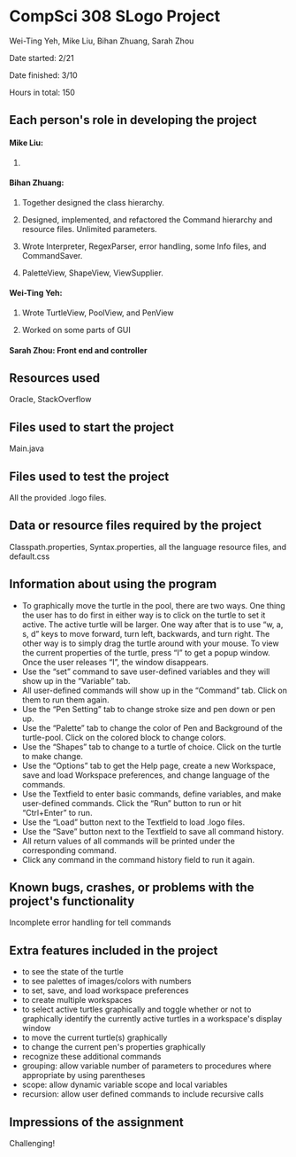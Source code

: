 # CompSci 308 SLogo Project 
Wei-Ting Yeh, Mike Liu, Bihan Zhuang, Sarah Zhou

Date started: 2/21

Date finished: 3/10

Hours in total: 150

## Each person's role in developing the project

#### Mike Liu: 
1) 

#### Bihan Zhuang: 
1) Together designed the class hierarchy.

2) Designed, implemented, and refactored the Command hierarchy and resource files. Unlimited parameters.

3) Wrote Interpreter, RegexParser, error handling, some Info files, and CommandSaver.

4) PaletteView, ShapeView, ViewSupplier.

#### Wei-Ting Yeh:
1) Wrote TurtleView, PoolView, and PenView

2) Worked on some parts of GUI

#### Sarah Zhou: Front end and controller

## Resources used
Oracle, StackOverflow

## Files used to start the project
Main.java

## Files used to test the project
All the provided .logo files.

## Data or resource files required by the project
Classpath.properties, Syntax.properties, all the language resource files, and default.css	

## Information about using the program
* To graphically move the turtle in the pool, there are two ways. One thing the user has to do first in either way is to click on the turtle to set it active. The active turtle will be larger. One way after that is to use “w, a, s, d” keys to move forward, turn left, backwards, and turn right. The other way is to simply drag the turtle around with your mouse. To view the current properties of the turtle, press “I” to get a popup window. Once the user releases “I”, the window disappears.
* Use the “set” command to save user-defined variables and they will show up in the “Variable” tab.
* All user-defined commands will show up in the “Command” tab. Click on them to run them again.
* Use the “Pen Setting” tab to change stroke size and pen down or pen up.
* Use the “Palette” tab to change the color of Pen and Background of the turtle-pool. Click on the colored block to change colors.
* Use the “Shapes” tab to change to a turtle of choice. Click on the turtle to make change.
* Use the “Options” tab to get the Help page, create a new Workspace, save and load Workspace preferences, and change language of the commands. 
* Use the Textfield to enter basic commands, define variables, and make user-defined commands. Click the “Run” button to run or hit “Ctrl+Enter” to run.
* Use the “Load” button next to the Textfield to load .logo files. 
* Use the “Save” button next to the Textfield to save all command history.
* All return values of all commands will be printed under the corresponding command.
* Click any command in the command history field to run it again. 

## Known bugs, crashes, or problems with the project's functionality
Incomplete error handling for tell commands

## Extra features included in the project
* to see the state of the turtle 
* to see palettes of images/colors with numbers
* to set, save, and load workspace preferences
* to create multiple workspaces
* to select active turtles graphically and toggle whether or not to graphically identify the currently active turtles in a workspace's display window
* to move the current turtle(s) graphically
* to change the current pen's properties graphically
* recognize these additional commands 
* grouping: allow variable number of parameters to procedures where appropriate by using parentheses
* scope: allow dynamic variable scope and local variables
* recursion: allow user defined commands to include recursive calls

## Impressions of the assignment
Challenging!
